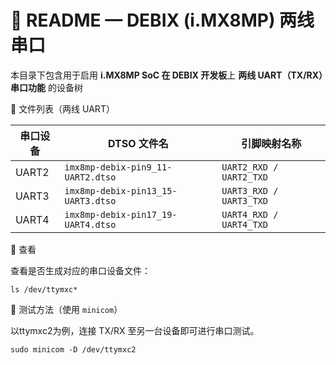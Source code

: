 # 📘 README — DEBIX (i.MX8MP) 两线串口

本目录下包含用于启用 **i.MX8MP SoC 在 DEBIX 开发板**上 **两线 UART（TX/RX）串口功能** 的设备树

📂 文件列表（两线 UART）

| 串口设备 | DTSO 文件名                        | 引脚映射名称            |
| -------- | ---------------------------------- | ----------------------- |
| UART2    | `imx8mp-debix-pin9_11-UART2.dtso`  | `UART2_RXD / UART2_TXD` |
| UART3    | `imx8mp-debix-pin13_15-UART3.dtso` | `UART3_RXD / UART3_TXD` |
| UART4    | `imx8mp-debix-pin17_19-UART4.dtso` | `UART4_RXD / UART4_TXD` |



📌 查看

查看是否生成对应的串口设备文件：

```shell
ls /dev/ttymxc*
```



🧪 测试方法（使用 `minicom`）

以ttymxc2为例，连接 TX/RX 至另一台设备即可进行串口测试。

```
sudo minicom -D /dev/ttymxc2
```

